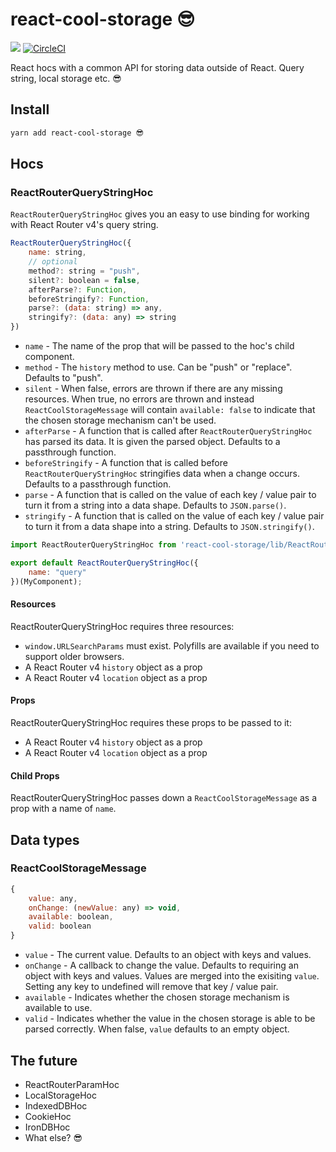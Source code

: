 # react-cool-storage 😎

<a href="https://www.npmjs.com/package/react-cool-storage"><img src="https://img.shields.io/npm/v/react-cool-storage.svg?style=flat-square"></a>
[![CircleCI](https://circleci.com/gh/blueflag/react-cool-storage/tree/master.svg?style=shield)](https://circleci.com/gh/blueflag/react-cool-storage/tree/master)

React hocs with a common API for storing data outside of React. Query string, local storage etc. 😎

## Install

```sh
yarn add react-cool-storage 😎
```

## Hocs

### ReactRouterQueryStringHoc

`ReactRouterQueryStringHoc` gives you an easy to use binding for working with React Router v4's query string.

```js
ReactRouterQueryStringHoc({
    name: string,
    // optional
    method?: string = "push",
    silent?: boolean = false,
    afterParse?: Function,
    beforeStringify?: Function,
    parse?: (data: string) => any,
    stringify?: (data: any) => string
})
```

- `name` - The name of the prop that will be passed to the hoc's child component.
- `method` - The `history` method to use. Can be "push" or "replace". Defaults to "push".
- `silent` - When false, errors are thrown if there are any missing resources. When true, no errors are thrown and instead `ReactCoolStorageMessage` will contain `available: false` to indicate that the chosen storage mechanism can't be used.
- `afterParse` - A function that is called after `ReactRouterQueryStringHoc` has parsed its data. It is given the parsed object. Defaults to a passthrough function.
- `beforeStringify` - A function that is called before `ReactRouterQueryStringHoc` stringifies data when a change occurs. Defaults to a passthrough function.
- `parse` - A function that is called on the value of each key / value pair to turn it from a string into a data shape. Defaults to `JSON.parse()`.
- `stringify` - A function that is called on the value of each key / value pair to turn it from a data shape into a string. Defaults to `JSON.stringify()`.

```js
import ReactRouterQueryStringHoc from 'react-cool-storage/lib/ReactRouterQueryStringHoc';

export default ReactRouterQueryStringHoc({
    name: "query"
})(MyComponent);
```

#### Resources

ReactRouterQueryStringHoc requires three resources:
- `window.URLSearchParams` must exist. Polyfills are available if you need to support older browsers.
- A React Router v4 `history` object as a prop
- A React Router v4 `location` object as a prop

#### Props

ReactRouterQueryStringHoc requires these props to be passed to it:
- A React Router v4 `history` object as a prop
- A React Router v4 `location` object as a prop

#### Child Props

ReactRouterQueryStringHoc passes down a `ReactCoolStorageMessage` as a prop with a name of `name`.

## Data types

### ReactCoolStorageMessage

```js
{
    value: any,
    onChange: (newValue: any) => void,
    available: boolean,
    valid: boolean
}
```

- `value` - The current value. Defaults to an object with keys and values.
- `onChange` - A callback to change the value. Defaults to requiring an object with keys and values. Values are merged into the exisiting `value`. Setting any key to undefined will remove that key / value pair.
- `available` - Indicates whether the chosen storage mechanism is available to use.
- `valid` - Indicates whether the value in the chosen storage is able to be parsed correctly. When false, `value` defaults to an empty object.

## The future

- ReactRouterParamHoc
- LocalStorageHoc
- IndexedDBHoc
- CookieHoc
- IronDBHoc
- What else? 😎
